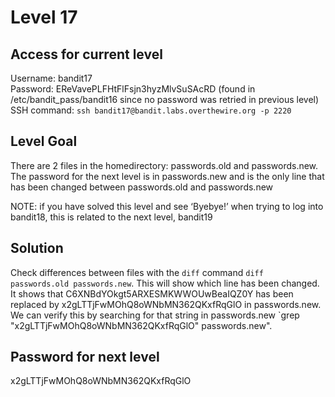 # Level 17

## Access for current level
Username: bandit17<br>
Password: EReVavePLFHtFlFsjn3hyzMlvSuSAcRD (found in /etc/bandit_pass/bandit16 since no password was retried in previous level)<br>
SSH command: `ssh bandit17@bandit.labs.overthewire.org -p 2220`<br>

## Level Goal
There are 2 files in the homedirectory: passwords.old and passwords.new. The password for the next level is in passwords.new and is the only line that has been changed between passwords.old and passwords.new

NOTE: if you have solved this level and see ‘Byebye!’ when trying to log into bandit18, this is related to the next level, bandit19

## Solution
Check differences between files with the `diff` command `diff passwords.old passwords.new`. This will show which line has been changed.<br>
It shows that C6XNBdYOkgt5ARXESMKWWOUwBeaIQZ0Y has been replaced by x2gLTTjFwMOhQ8oWNbMN362QKxfRqGlO in passwords.new. We can verify this by searching for that string in passwords.new `grep "x2gLTTjFwMOhQ8oWNbMN362QKxfRqGlO" passwords.new".

## Password for next level
x2gLTTjFwMOhQ8oWNbMN362QKxfRqGlO